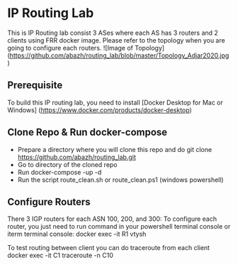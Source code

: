 # IP Routing Lab

This is IP Routing lab consist 3 ASes where each AS has 3 routers and 2 clients using FRR docker image. Please refer to the topology when you are going to configure each routers.
![Image of Topology]
(https://github.com/abazh/routing_lab/blob/master/Topology_Adjar2020.jpg)

## Prerequisite

To build this IP routing lab, you need to install [Docker Desktop for Mac or Windows] (https://www.docker.com/products/docker-desktop)

## Clone Repo & Run docker-compose

- Prepare a directory where you will clone this repo and do git clone https://github.com/abazh/routing_lab.git
- Go to directory of the cloned repo
- Run docker-compose -up -d
- Run the script route_clean.sh or route_clean.ps1 (windows powershell)

## Configure Routers

There 3 IGP routers for each ASN 100, 200, and 300:
To configure each router, you just need to run command in your powershell terminal console or iterm terminal console:
 docker exec -it R1 vtysh

To test routing between client you can do traceroute from each client
 docker exec -it C1 traceroute -n C10
 
